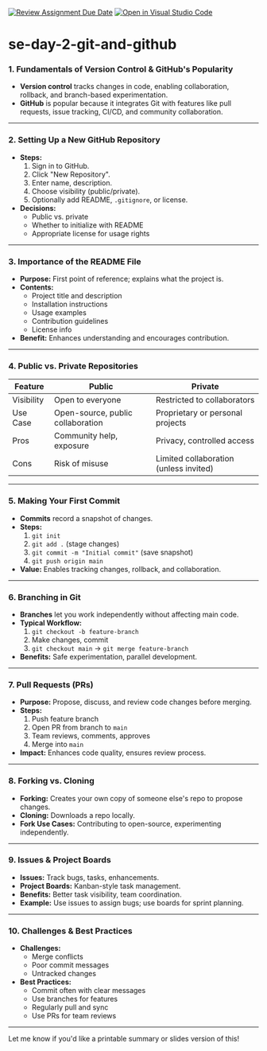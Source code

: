 [![Review Assignment Due Date](https://classroom.github.com/assets/deadline-readme-button-22041afd0340ce965d47ae6ef1cefeee28c7c493a6346c4f15d667ab976d596c.svg)](https://classroom.github.com/a/8wgCKhpZ)
[![Open in Visual Studio Code](https://classroom.github.com/assets/open-in-vscode-2e0aaae1b6195c2367325f4f02e2d04e9abb55f0b24a779b69b11b9e10269abc.svg)](https://classroom.github.com/online_ide?assignment_repo_id=19201231&assignment_repo_type=AssignmentRepo)
# se-day-2-git-and-github
### 1. **Fundamentals of Version Control & GitHub's Popularity**
- **Version control** tracks changes in code, enabling collaboration, rollback, and branch-based experimentation.
- **GitHub** is popular because it integrates Git with features like pull requests, issue tracking, CI/CD, and community collaboration.

---

### 2. **Setting Up a New GitHub Repository**
- **Steps:**
  1. Sign in to GitHub.
  2. Click "New Repository".
  3. Enter name, description.
  4. Choose visibility (public/private).
  5. Optionally add README, `.gitignore`, or license.
- **Decisions:**
  - Public vs. private
  - Whether to initialize with README
  - Appropriate license for usage rights

---

### 3. **Importance of the README File**
- **Purpose:** First point of reference; explains what the project is.
- **Contents:**
  - Project title and description
  - Installation instructions
  - Usage examples
  - Contribution guidelines
  - License info
- **Benefit:** Enhances understanding and encourages contribution.

---

### 4. **Public vs. Private Repositories**
| Feature      | Public                              | Private                               |
|--------------|-------------------------------------|----------------------------------------|
| Visibility   | Open to everyone                    | Restricted to collaborators            |
| Use Case     | Open-source, public collaboration   | Proprietary or personal projects       |
| Pros         | Community help, exposure            | Privacy, controlled access             |
| Cons         | Risk of misuse                      | Limited collaboration (unless invited) |

---

### 5. **Making Your First Commit**
- **Commits** record a snapshot of changes.
- **Steps:**
  1. `git init`
  2. `git add .` (stage changes)
  3. `git commit -m "Initial commit"` (save snapshot)
  4. `git push origin main`
- **Value:** Enables tracking changes, rollback, and collaboration.

---

### 6. **Branching in Git**
- **Branches** let you work independently without affecting main code.
- **Typical Workflow:**
  1. `git checkout -b feature-branch`
  2. Make changes, commit
  3. `git checkout main` → `git merge feature-branch`
- **Benefits:** Safe experimentation, parallel development.

---

### 7. **Pull Requests (PRs)**
- **Purpose:** Propose, discuss, and review code changes before merging.
- **Steps:**
  1. Push feature branch
  2. Open PR from branch to `main`
  3. Team reviews, comments, approves
  4. Merge into `main`
- **Impact:** Enhances code quality, ensures review process.

---

### 8. **Forking vs. Cloning**
- **Forking:** Creates your own copy of someone else's repo to propose changes.
- **Cloning:** Downloads a repo locally.
- **Fork Use Cases:** Contributing to open-source, experimenting independently.

---

### 9. **Issues & Project Boards**
- **Issues:** Track bugs, tasks, enhancements.
- **Project Boards:** Kanban-style task management.
- **Benefits:** Better task visibility, team coordination.
- **Example:** Use issues to assign bugs; use boards for sprint planning.

---

### 10. **Challenges & Best Practices**
- **Challenges:**
  - Merge conflicts
  - Poor commit messages
  - Untracked changes
- **Best Practices:**
  - Commit often with clear messages
  - Use branches for features
  - Regularly pull and sync
  - Use PRs for team reviews

---

Let me know if you'd like a printable summary or slides version of this!
